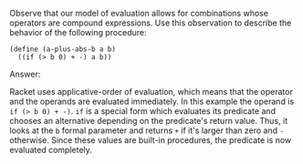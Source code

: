 Observe that our model of evaluation allows for combinations whose operators are compound expressions.
Use this observation to describe the behavior of the following procedure:

```racket
(define (a-plus-abs-b a b)
  ((if (> b 0) + -) a b))
```

Answer:

Racket uses applicative-order of evaluation, which means that the operator and the operands are
evaluated immediately. In this example the operand is `if (> b 0) + -)`.
`if` is a special form which evaluates its predicate and chooses an alternative depending on
the predicate's return value. Thus, it looks at the `b` formal parameter and returns `+` if
it's larger than zero and `-` otherwise. Since these values are built-in procedures,
the predicate is now evaluated completely.
